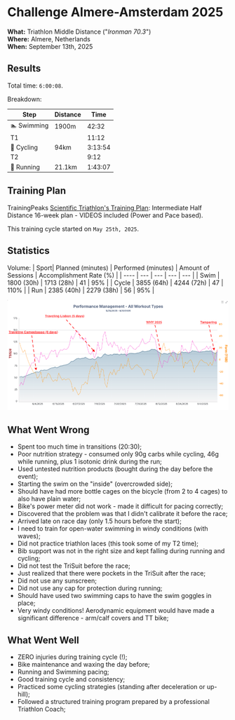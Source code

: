 # Challenge Almere-Amsterdam 2025

**What:** Triathlon Middle Distance ("*Ironman 70.3*")  
**Where:** Almere, Netherlands  
**When:** September 13th, 2025  

## Results
Total time: `6:00:08`. 

Breakdown:

| Step | Distance | Time |
| --- | --- | --- |
| 🏊 Swimming | 1900m | 42:32 |
| T1 | | 11:12 |
| 🚴 Cycling | 94km | 3:13:54 |
| T2 | | 9:12 |
| 🏃 Running | 21.1km | 1:43:07 |

## Training Plan

TrainingPeaks [Scientific Triathlon's Training Plan](https://www.trainingpeaks.com/training-plans/triathlon/half-ironman/tp-157500/intermediate-half-distance-16-week-plan-videos-included-power-and-pace-based): Intermediate Half Distance 16-week plan - VIDEOS included (Power and Pace based).  
  
This training cycle started on `May 25th, 2025`.

## Statistics

Volume:
| Sport| Planned (minutes) | Performed (minutes) | Amount of Sessions | Accomplishment Rate (%) |
| ---- | --- | --- | --- | --- |
| Swim | 1800 (30h) | 1713 (28h) | 41 |  95% |
| Cycle | 3855 (64h) | 4244 (72h)  | 47  | 110%  |
| Run | 2385 (40h) | 2279 (38h) | 56 | 95% |

![TCL History](/2025/09_challenge_almere_amsterdam/image/tp_ctl_history.png)

## What Went Wrong

- Spent too much time in transitions (20:30);
- Poor nutrition strategy - consumed only 90g carbs while cycling, 46g while running, plus 1 isotonic drink during the run;
- Used untested nutrition products (bought during the day before the event);
- Starting the swim on the "inside" (overcrowded side);
- Should have had more bottle cages on the bicycle (from 2 to 4 cages) to also have plain water;
- Bike's power meter did not work - made it difficult for pacing correctly;
- Discovered that the problem was that I didn't calibrate it before the race;
- Arrived late on race day (only 1.5 hours before the start);
- I need to train for open-water swimming in windy conditions (with waves);
- Did not practice triathlon laces (this took some of my T2 time);
- Bib support was not in the right size and kept falling during running and cycling;
- Did not test the TriSuit before the race;
- Just realized that there were pockets in the TriSuit after the race;
- Did not use any sunscreen;
- Did not use any cap for protection during running;
- Should have used two swimming caps to have the swim goggles in place;
- Very windy conditions! Aerodynamic equipment would have made a significant difference - arm/calf covers and TT bike;

## What Went Well

- ZERO injuries during training cycle (!);
- Bike maintenance and waxing the day before;
- Running and Swimming pacing;
- Good training cycle and consistency;
- Practiced some cycling strategies (standing after deceleration or up-hill);
- Followed a structured training program prepared by a professional Triathlon Coach;
